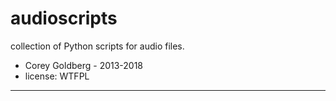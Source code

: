 # audioscripts

collection of Python scripts for audio files.

* Corey Goldberg - 2013-2018
* license: WTFPL

*****
